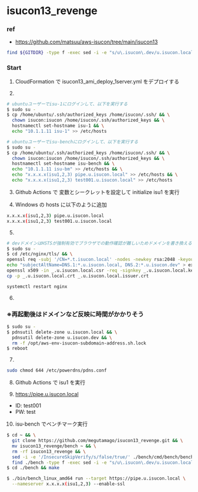 # isucon13_revenge

### ref

- https://github.com/matsuu/aws-isucon/tree/main/isucon13

```bash
find ${GITDIR} -type f -exec sed -i -e "s/u\.isucon\.dev/u.isucon.local/g" {} +
```

### Start

1. CloudFormation で isucon13_ami_deploy_1server.yml をデプロイする

2.

```bash
# ubuntuユーザーでisu-1にログインして、以下を実行する
$ sudo su -
$ cp /home/ubuntu/.ssh/authorized_keys /home/isucon/.ssh/ && \
  chown isucon:isucon /home/isucon/.ssh/authorized_keys && \
  hostnamectl set-hostname isu-1 && \
  echo "10.1.1.11 isu-1" >> /etc/hosts

# ubuntuユーザーでisu-benchにログインして、以下を実行する
$ sudo su -
$ cp /home/ubuntu/.ssh/authorized_keys /home/isucon/.ssh/ && \
  chown isucon:isucon /home/isucon/.ssh/authorized_keys && \
  hostnamectl set-hostname isu-bench && \
  echo "10.1.1.11 isu-bm" >> /etc/hosts && \
  echo "x.x.x.x(isu1,2,3) pipe.u.isucon.local" >> /etc/hosts && \
  echo "x.x.x.x(isu1,2,3) test001.u.isucon.local" >> /etc/hosts
```

3. Github Actions で 変数とシークレットを設定して initialize isu1 を実行

4. Windows の hosts に以下のように追加

```bash
x.x.x.x(isu1,2,3) pipe.u.isucon.local
x.x.x.x(isu1,2,3) test001.u.isucon.local
```

5.

```bash
# devドメインはHSTSが強制有効でブラウザでの動作確認が難しいためドメインを書き換える
$ sudo su -
$ cd /etc/nginx/tls/ && \
openssl req -subj '/CN=*.t.isucon.local' -nodes -newkey rsa:2048 -keyout _.u.isucon.local.key -out _.u.isucon.local.csr && \
echo "subjectAltName=DNS.1:*.u.isucon.local, DNS.2:*.u.isucon.dev" > extfile.txt && \
openssl x509 -in _.u.isucon.local.csr -req -signkey _.u.isucon.local.key -sha256 -days 3650 -out _.u.isucon.local.crt -extfile extfile.txt && \
cp -p _.u.isucon.local.crt _.u.isucon.local.issuer.crt

systemctl restart nginx
```

6.

### ※再起動後はドメインなど反映に時間がかかりそう

```bash
$ sudo su -
$ pdnsutil delete-zone u.isucon.local && \
  pdnsutil delete-zone u.isucon.dev && \
  rm -f /opt/aws-env-isucon-subdomain-address.sh.lock
$ reboot
```

7.

```bash
sudo chmod 644 /etc/powerdns/pdns.conf
```

8. Github Actions で isu1 を実行

9. https://pipe.u.isucon.local

- ID: test001
- PW: test

10. isu-bench でベンチマーク実行

```bash
$ cd ~ && \
  git clone https://github.com/megutamago/isucon13_revenge.git && \
  mv isucon13_revenge/bench ~ && \
  rm -rf isucon13_revenge && \
  sed -i -e '/InsecureSkipVerify/s/false/true/' ./bench/cmd/bench/benchmarker.go ./bench/cmd/bench/bench.go && \
  find ./bench -type f -exec sed -i -e "s/u\.isucon\.dev/u.isucon.local/g" {} +
$ cd ./bench && make

$ ./bin/bench_linux_amd64 run --target https://pipe.u.isucon.local \
  --nameserver x.x.x.x(isu1,2,3) --enable-ssl
```
